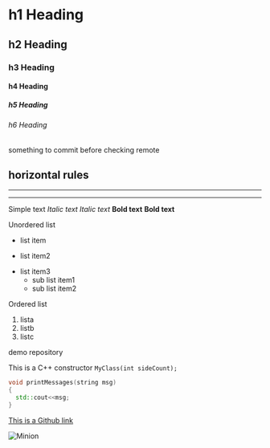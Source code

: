 # h1 Heading
## h2 Heading
### h3 Heading
#### h4 Heading
##### h5 Heading
###### h6 Heading

something to commit before checking remote

horizontal rules
---
___
***

Simple text
_Italic text_
*Italic text*
__Bold text__
**Bold text**

Unordered list
+ list item
- list item2
* list item3
  - sub list item1
  * sub list item2
  
Ordered list

1. lista
2. listb
2. listc

demo repository

This is a C++ constructor `MyClass(int sideCount);`

```C++
void printMessages(string msg)
{
  std::cout<<msg;
}
```

[This is a Github link](https://github.com/blazovics/PublicRepo/edit/master/README.md)

![Minion](https://octodex.github.com/images/minion.png)
